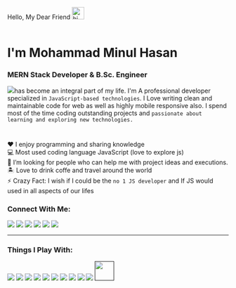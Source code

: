 Hello, My Dear Friend <img src="https://user-images.githubusercontent.com/1303154/88677602-1635ba80-d120-11ea-84d8-d263ba5fc3c0.gif" width="28px" alt="hi" style="max-width: 100%;"><br><br>
<h1>I'm <b>Mohammad Minul Hasan</b></h1>
<h3>MERN Stack Developer & B.Sc. Engineer</h3>
<p><a><img src="https://img.icons8.com/color/48/000000/javascript--v1.png"/></a>has become an integral part of my life. I'm A professional developer specialized in <code>JavaScript-based technologies</code>. I Love writing clean and maintainable code for web as well as highly mobile responsive also. I spend most of the time coding outstanding projects and <code>passionate about learning and exploring new technologies.</code></p>
<h1></h1>
♥️ I enjoy programming and sharing knowledge<br>
💻 Most used coding language JavaScript (love to explore js)<br>
🤔   I’m looking for people who can help me with project ideas and executions.<br>
🏝    Love to drink coffe and travel around the world<br>
⚡   Crazy Fact: I wish if I could be the <code>no 1 JS developer</code> and If JS would used in all aspects of our lifes<br>

<h3>Connect With Me: </h3>
<a href="https://www.facebook.com/minulhasan02"><img src="https://img.icons8.com/fluency/48/000000/facebook-new.png"/></a>
<a href="https://www.linkedin.com/in/minulhasan02/"><img src="https://img.icons8.com/fluency/48/000000/linkedin.png"/></a>
<a href="https://twitter.com/minulhasan02"><img src="https://img.icons8.com/color/48/000000/twitter.png"/></a>
<a href="https://wa.link/zdmnha"><img src="https://img.icons8.com/color/48/000000/whatsapp.png"/></a>
<a href="https://t.me/minulhasan02"><img src="https://img.icons8.com/color/48/000000/telegram-app--v3.png"/></a>
<a href="mailto:minulhasan202@gmail.com"><img src="https://img.icons8.com/color/48/000000/gmail-new.png"/></a>
<hr>
<h3>Things I Play With: </h3>
<a href=""><img src="https://img.icons8.com/color/48/000000/javascript--v1.png"/></a>
<a href=""><img src="https://img.icons8.com/office/48/000000/react.png"/></a>
<a href=""><img src="https://img.icons8.com/color/48/000000/vue-js.png"/></a>
<a href=""><img src="https://img.icons8.com/color/48/000000/nodejs.png"/></a>
<a href=""><img src="https://img.icons8.com/color/48/000000/typescript.png"/></a>
<a href=""><img src="https://img.icons8.com/color/48/000000/visual-studio-code-2019.png"/></a>
<a href=""><img src="https://img.icons8.com/color/48/000000/git.png"/></a>
<a href=""><img src="https://img.icons8.com/color/48/000000/mongodb.png"/></a>
<a href=""><img src="https://img.icons8.com/color/48/000000/material-ui.png"/></a>
<a href=""><img src="https://img.icons8.com/color/50/000000/express.png"/></a>
<a href=""><img src="https://camo.githubusercontent.com/92ec9eb7eeab7db4f5919e3205918918c42e6772562afb4112a2909c1aaaa875/68747470733a2f2f6173736574732e76657263656c2e636f6d2f696d6167652f75706c6f61642f76313630373535343338352f7265706f7369746f726965732f6e6578742d6a732f6e6578742d6c6f676f2e706e67" width="44px" height="44px"/></a>
<!---
minulhasan02/minulhasan02 is a ✨ special ✨ repository because its `README.md` (this file) appears on your GitHub profile.
You can click the Preview link to take a look at your changes.
--->
